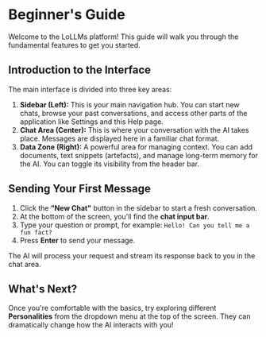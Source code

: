 # Beginner's Guide

Welcome to the LoLLMs platform! This guide will walk you through the fundamental features to get you started.

<h2 id="introduction">Introduction to the Interface</h2>

The main interface is divided into three key areas:

1.  **Sidebar (Left):** This is your main navigation hub. You can start new chats, browse your past conversations, and access other parts of the application like Settings and this Help page.
2.  **Chat Area (Center):** This is where your conversation with the AI takes place. Messages are displayed here in a familiar chat format.
3.  **Data Zone (Right):** A powerful area for managing context. You can add documents, text snippets (artefacts), and manage long-term memory for the AI. You can toggle its visibility from the header bar.

## Sending Your First Message

1.  Click the **"New Chat"** button in the sidebar to start a fresh conversation.
2.  At the bottom of the screen, you'll find the **chat input bar**.
3.  Type your question or prompt, for example: `Hello! Can you tell me a fun fact?`
4.  Press **Enter** to send your message.

The AI will process your request and stream its response back to you in the chat area.

## What's Next?

Once you're comfortable with the basics, try exploring different **Personalities** from the dropdown menu at the top of the screen. They can dramatically change how the AI interacts with you!